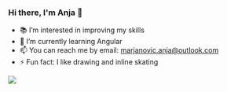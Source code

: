 ### Hi there, I'm Anja 👋

- 📚 I’m interested in improving my skills 
- 🌱 I’m currently learning Angular
- 📫 You can reach me by email: marjanovic.anja@outlook.com
- ⚡ Fun fact: I like drawing and inline skating 

<img src="https://github-readme-stats.vercel.app/api?username=anjamarjanovic&&show_icons=true&title_color=ffffff&icon_color=bb2acf&text_color=daf7dc&bg_color=151515">
